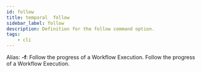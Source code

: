 ```yaml
---
id: follow
title: temporal  follow
sidebar_label: follow
description: Definition for the follow command option.
tags:
	- cli
---
```

Alias: **-f**: Follow the progress of a Workflow Execution.
Follow the progress of a Workflow Execution.
